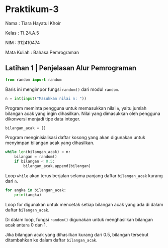 # Praktikum-3 

Nama : Tiara Hayatul Khoir

Kelas : TI.24.A.5

NIM : 312410474

Mata Kuliah : Bahasa Pemrograman

## Latihan 1 | Penjelasan Alur Pemrograman
```Python
from random import random
```
Baris ini mengimpor fungsi `random()` dari modul `random`.
```Python
n = int(input("Masukkan nilai n: "))
```
Program meminta pengguna untuk memasukkan nilai `n`, yaitu jumlah bilangan acak yang ingin dihasilkan. Nilai yang dimasukkan oleh pengguna dikonversi menjadi tipe data integer.
```Python
bilangan_acak = []
```
Program menginisialisasi daftar kosong yang akan digunakan untuk menyimpan bilangan acak yang dihasilkan.
```Python
while len(bilangan_acak) < n:
    bilangan = random()
    if bilangan < 0.5:
        bilangan_acak.append(bilangan)
```
Loop `while` akan terus berjalan selama panjang daftar `bilangan_acak` kurang dari `n`.
```Python
for angka in bilangan_acak:
    print(angka)
```
Loop for digunakan untuk mencetak setiap bilangan acak yang ada di dalam daftar `bilangan_acak`.

Di dalam loop, fungsi `random()` digunakan untuk menghasilkan bilangan acak antara 0 dan 1.

Jika bilangan acak yang dihasilkan kurang dari 0.5, bilangan tersebut ditambahkan ke dalam daftar `bilangan_acak`.
